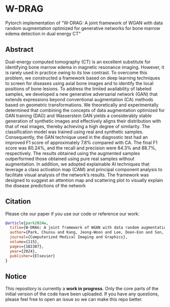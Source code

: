 # W-DRAG
Pytorch implementation of "W-DRAG: A joint framework of WGAN with data random augmentation
optimized for generative networks for bone marrow edema detection in dual energy CT"

## Abstract
Dual-energy computed tomography (CT) is an excellent substitute for identifying bone marrow edema in magnetic resonance imaging. However, it is rarely used in practice owing to its low contrast. To overcome this problem, we constructed a framework based on deep learning techniques to screen for diseases using axial bone images and to identify the local positions of bone lesions. To address the limited availability of labeled samples, we developed a new generative adversarial network (GAN) that extends expressions beyond conventional augmentation (CA) methods based on geometric transformations. We theoretically and experimentally determined that combining the concepts of data augmentation optimized for GAN training (DAG) and Wasserstein GAN yields a considerably stable generation of synthetic images and effectively aligns their distribution with that of real images, thereby achieving a high degree of similarity. The classification model was trained using real and synthetic samples. Consequently, the GAN technique used in the diagnostic test had an improved F1 score of approximately 7.8% compared with CA. The final F1 score was 80.24%, and the recall and precision were 84.3% and 88.7%, respectively. The results obtained using the augmented samples outperformed those obtained using pure real samples without augmentation. In addition, we adopted explainable AI techniques that leverage a class activation map (CAM) and principal component analysis to facilitate visual analysis of the network’s results. The framework was designed to suggest an attention map and scattering plot to visually explain the disease predictions of the network

## Citation

Please cite our paper if you use our code or reference our work:
```bib
@article{park2024w,
  title={W-DRAG: A joint framework of WGAN with data random augmentation optimized for generative networks for bone marrow edema detection in dual energy CT},
  author={Park, Chunsu and Kang, Jeong-Woon and Lee, Doen-Eon and Son, Wookon and Lee, Sang-Min and Park, Chankue and Kim, MinWoo},
  journal={Computerized Medical Imaging and Graphics},
  volume={115},
  pages={102387},
  year={2024},
  publisher={Elsevier}
}
```

## Notice
This repository is currently a **work in progress**. Only the core parts of the initial version of the code have been uploaded. If you have any questions, please feel free to open an issue so we can make this repo better.





